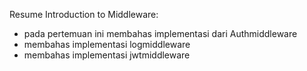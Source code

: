 Resume Introduction to Middleware:
- pada pertemuan ini membahas implementasi dari Authmiddleware
- membahas implementasi logmiddleware
- membahas implementasi jwtmiddleware
